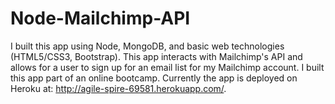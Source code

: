 # Node-Mailchimp-API
I built this app using Node, MongoDB, and basic web technologies (HTML5/CSS3, Bootstrap). This app interacts with Mailchimp's API and allows for a user to sign up for an email list for my Mailchimp account. I built this app part of an online bootcamp. Currently the app is deployed on Heroku at: http://agile-spire-69581.herokuapp.com/.
